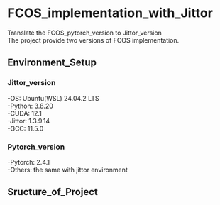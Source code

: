 # FCOS_implementation_with_Jittor<br>
Translate the FCOS_pytorch_version to Jittor_version<br>
The project provide two versions of FCOS implementation.<br>
## Environment_Setup<br>
### Jittor_version<br>
-OS: Ubuntu(WSL) 24.04.2 LTS<br>
-Python: 3.8.20<br>
-CUDA: 12.1<br>
-Jittor: 1.3.9.14<br>
-GCC: 11.5.0<br>
### Pytorch_version<br>
-Pytorch: 2.4.1<br>
-Others: the same with jittor environment<br>
## Sructure_of_Project


